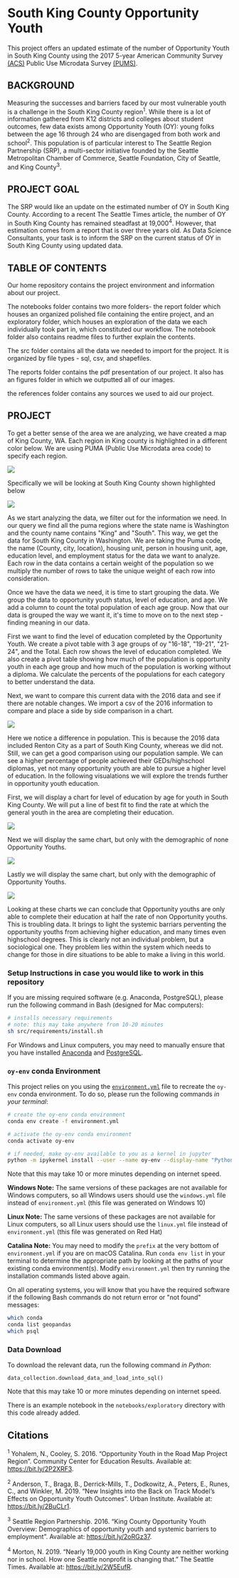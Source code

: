 # South King County Opportunity Youth

This project offers an updated estimate of the number of Opportunity Youth in South King County using the 2017 5-year American Community Survey [(ACS)](https://www.census.gov/programs-surveys/acs/about.html) Public Use Microdata Survey [(PUMS)](https://www.census.gov/programs-surveys/acs/technical-documentation/pums.html).


## BACKGROUND

Measuring the successes and barriers faced by our most vulnerable youth is a challenge in the South King County region<sup>1</sup>. While there is a lot of information gathered from K12 districts and colleges about student outcomes, few data exists among Opportunity Youth (OY): young folks between the age 16 through 24 who are disengaged from both work and school<sup>2</sup>. This population is of particular interest to The Seattle Region Partnership (SRP), a multi-sector initiative founded by the Seattle Metropolitan Chamber of Commerce, Seattle Foundation, City of Seattle, and King County<sup>3</sup>.


## PROJECT GOAL

The SRP would like an update on the estimated number of OY in South King County. According to a recent The Seattle Times article, the number of OY in South King County has remained steadfast at 19,000<sup>4</sup>. However, that estimation comes from a report that is over three years old. As Data Science Consultants, your task is to inform the SRP on the current status of OY in South King County using updated data.


## TABLE OF CONTENTS

Our home repository contains the project environment and information about our project.

The notebooks folder contains two more folders- the report folder which houses an organized polished file containing the entire project, and an exploratory folder, which houses an exploration of the data we each individually took part in, which constituted our workflow. The notebook folder also contains readme files to further explain the contents.

The src folder contains all the data we needed to import for the project. It is organized by file types - sql, csv, and shapefiles.

The reports folder contains the pdf presentation of our project. It also has an figures folder in which we outputted all of our images.

the references folder contains any sources we used to aid our project.


## PROJECT

To get a better sense of the area we are analyzing, we have created a map of King County, WA. Each region in King county is highlighted in a different color below. We are using PUMA (Public Use Microdata area code) to specify each region.

<img src="reports/figures/project_one_map_of_king_county.png">

Specifically we will be looking at South King County shown highlighted below

<img src="reports/figures/project_one_map_of_south_king_county.png">

As we start analyzing the data, we filter out for the information we need. In our query we find all the puma regions where the state name is Washington and the county name contains "King" and "South". This way, we get the data for South King County in Washington. We are taking the Puma code, the name (County, city, location), housing unit, person in housing unit, age, education level, and employment status for the data we want to analyze. Each row in the data contains a certain weight of the population so we multiply the number of rows to take the unique weight of each row into consideration.

Once we have the data we need, it is time to start grouping the data. We group the data to opportunity youth status, level of education, and age. We add a column to count the total population of each age group. Now that our data is grouped the way we want it, it's time to move on to the next step - finding meaning in our data.

First we want to find the level of education completed by the Opportunity Youth. We create a pivot table with 3 age groups of oy "16-18", "19-21", "21-24", and the Total. Each row shows the level of education completed. We also create a pivot table showing how much of the population is opportunity youth in each age group and how much of the population is working without a diploma. We calculate the percents of the populations for each category to better understand the data.

Next, we want to compare this current data with the 2016 data and see if there are notable changes. We import a csv of the 2016 information to compare and place a side by side comparison in a chart.

<img src="reports/figures/project_2016vs2017_oy_education_level.png">

Here we notice a difference in population. This is because the 2016 data included Renton City as a part of South King County, whereas we did not. Still, we can get a good comparison using our population sample. We can see a higher percentage of people achieved their GEDs/highschool diplomas, yet not many opportunity youth are able to pursue a higher level of education. In the following visualations we will explore the trends further in opportunity youth education.

First, we will display a chart for level of education by age for youth in South King County. We will put a line of best fit to find the rate at which the general youth in the area are completing their education.

<img src="reports/figures/project_one_scatter_all.png">

Next we will display the same chart, but only with the demographic of none Opportunity Youths.

<img src="reports/figures/project_one_scatter_noy.png">

Lastly we will display the same chart, but only with the demographic of Opportunity Youths.

<img src="reports/figures/project_one_scatter_oy.png">

Looking at these charts we can conclude that Opportunity youths are only able to complete their education at half the rate of non Opportunity youths. This is troubling data. It brings to light the systemic barriars perventing the opportunity youths from achieving higher education, and many times even highschool degrees. This is clearly not an individual problem, but a sociological one. They problem lies within the system which needs to change for those in dire situations to be able to make a living in this world.



### Setup Instructions in case you would like to work in this repository

If you are missing required software (e.g. Anaconda, PostgreSQL), please run the following command in Bash (designed for Mac computers):
```bash
# installs necessary requirements
# note: this may take anywhere from 10-20 minutes
sh src/requirements/install.sh
```

For Windows and Linux computers, you may need to manually ensure that you have installed [Anaconda](https://docs.anaconda.com/anaconda/install/) and [PostgreSQL](https://www.enterprisedb.com/downloads/postgres-postgresql-downloads).

### `oy-env` conda Environment

This project relies on you using the [`environment.yml`](environment.yml) file to recreate the `oy-env` conda environment. To do so, please run the following commands *in your terminal*:

```bash
# create the oy-env conda environment
conda env create -f environment.yml

# activate the oy-env conda environment
conda activate oy-env

# if needed, make oy-env available to you as a kernel in jupyter
python -m ipykernel install --user --name oy-env --display-name "Python 3 (oy-env)"
```

Note that this may take 10 or more minutes depending on internet speed.

**Windows Note:** The same versions of these packages are not available for Windows computers, so all Windows users should use the `windows.yml` file instead of `environment.yml` (this file was generated on Windows 10)

**Linux Note:** The same versions of these packages are not available for Linux computers, so all Linux users should use the `linux.yml` file instead of `environment.yml` (this file was generated on Red Hat)

**Catalina Note:** You may need to modify the `prefix` at the very bottom of `environment.yml` if you are on macOS Catalina.  Run `conda env list` in your terminal to determine the appropriate path by looking at the paths of your existing conda environment(s).  Modify `environment.yml` then try running the installation commands listed above again.

On all operating systems, you will know that you have the required software if the following Bash commands do not return error or "not found" messages:
```bash
which conda
conda list geopandas
which psql
```

### Data Download

To download the relevant data, run the following command *in Python*:

```
data_collection.download_data_and_load_into_sql()
```

Note that this may take 10 or more minutes depending on internet speed.

There is an example notebook in the `notebooks/exploratory` directory with this code already added.

## Citations

<sup>1</sup> Yohalem, N., Cooley, S. 2016. “Opportunity Youth in the Road Map Project Region”. Community Center for Education Results. Available at: https://bit.ly/2P2XRF3.

<sup>2</sup> Anderson, T., Braga, B., Derrick-Mills, T., Dodkowitz, A., Peters, E., Runes, C., and Winkler, M. 2019. “New Insights into the Back on Track Model’s Effects on Opportunity Youth Outcomes”. Urban Institute. Available at: https://bit.ly/2BuCLr1.

<sup>3</sup> Seattle Region Partnership. 2016. “King County Opportunity Youth Overview: Demographics of opportunity youth and systemic barriers to employment”. Available at: https://bit.ly/2oRGz37.

<sup>4</sup> Morton, N. 2019. “Nearly 19,000 youth in King County are neither working nor in school. How one Seattle nonprofit is changing that.” The Seattle Times. Available at: https://bit.ly/2W5EufR.
